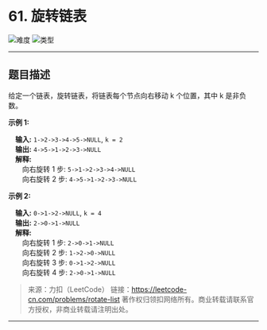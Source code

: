 # 61. 旋转链表

![难度](https://img.shields.io/badge/难度-中等-f0ad4e.svg?logo=leetcode&style=flat)  ![类型](https://img.shields.io/badge/类型-链表-violet.svg?style=flat)

---

## 题目描述

给定一个链表，旋转链表，将链表每个节点向右移动 k 个位置，其中 k 是非负数。

**示例 1:**

&emsp;**输入:** `1->2->3->4->5->NULL`, `k = 2`  
&emsp;**输出:** `4->5->1->2->3->NULL`  
&emsp;**解释:**  
&emsp;&emsp;向右旋转 1 步: `5->1->2->3->4->NULL`  
&emsp;&emsp;向右旋转 2 步: `4->5->1->2->3->NULL`  

**示例 2:**

&emsp;**输入:** `0->1->2->NULL`, `k = 4`  
&emsp;**输出:** `2->0->1->NULL`  
&emsp;**解释:**  
&emsp;&emsp;向右旋转 1 步: `2->0->1->NULL`  
&emsp;&emsp;向右旋转 2 步: `1->2->0->NULL`  
&emsp;&emsp;向右旋转 3 步: `0->1->2->NULL`  
&emsp;&emsp;向右旋转 4 步: `2->0->1->NULL`  

> 来源：力扣（LeetCode）
> 链接：https://leetcode-cn.com/problems/rotate-list
> 著作权归领扣网络所有。商业转载请联系官方授权，非商业转载请注明出处。

---
